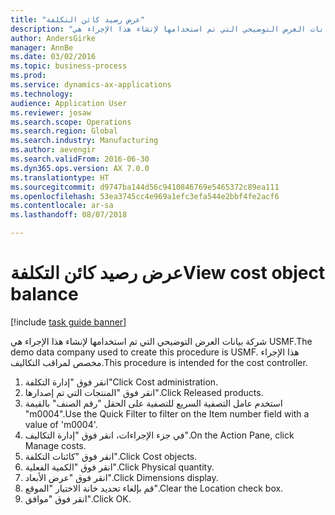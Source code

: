 ```yaml
--- 
title: "عرض رصيد كائن التكلفة"
description: "شركة بيانات العرض التوضيحي التي تم استخدامها لإنشاء هذا الإجراء هي USMF."
author: AndersGirke
manager: AnnBe
ms.date: 03/02/2016
ms.topic: business-process
ms.prod: 
ms.service: dynamics-ax-applications
ms.technology: 
audience: Application User
ms.reviewer: josaw
ms.search.scope: Operations
ms.search.region: Global
ms.search.industry: Manufacturing
ms.author: aevengir
ms.search.validFrom: 2016-06-30
ms.dyn365.ops.version: AX 7.0.0
ms.translationtype: HT
ms.sourcegitcommit: d9747ba144d56c9410846769e5465372c89ea111
ms.openlocfilehash: 53ea3745cc4e969a1efc3efa544e2bbf4fe2acf6
ms.contentlocale: ar-sa
ms.lasthandoff: 08/07/2018

---
```

# <a name="view-cost-object-balance"></a><span data-ttu-id="9ae63-103">عرض رصيد كائن التكلفة</span><span class="sxs-lookup"><span data-stu-id="9ae63-103">View cost object balance</span></span>

[!include [task guide banner](../../includes/task-guide-banner.md)]

<span data-ttu-id="9ae63-104">شركة بيانات العرض التوضيحي التي تم استخدامها لإنشاء هذا الإجراء هي USMF.</span><span class="sxs-lookup"><span data-stu-id="9ae63-104">The demo data company used to create this procedure is USMF.</span></span> <span data-ttu-id="9ae63-105">هذا الإجراء مخصص لمراقب التكاليف‬.</span><span class="sxs-lookup"><span data-stu-id="9ae63-105">This procedure is intended for the cost controller.</span></span>

1. <span data-ttu-id="9ae63-106">انقر فوق "إدارة التكلفة"</span><span class="sxs-lookup"><span data-stu-id="9ae63-106">Click Cost administration.</span></span>
2. <span data-ttu-id="9ae63-107">انقر فوق "المنتجات التي تم إصدارها".</span><span class="sxs-lookup"><span data-stu-id="9ae63-107">Click Released products.</span></span>
3. <span data-ttu-id="9ae63-108">استخدم عامل التصفية السريع للتصفية على الحقل "رقم الصنف" بالقيمة "m0004".</span><span class="sxs-lookup"><span data-stu-id="9ae63-108">Use the Quick Filter to filter on the Item number field with a value of 'm0004'.</span></span>
4. <span data-ttu-id="9ae63-109">في جزء الإجراءات، انقر فوق "إدارة التكاليف‬".</span><span class="sxs-lookup"><span data-stu-id="9ae63-109">On the Action Pane, click Manage costs.</span></span>
5. <span data-ttu-id="9ae63-110">انقر فوق "كائنات التكلفة".</span><span class="sxs-lookup"><span data-stu-id="9ae63-110">Click Cost objects.</span></span>
6. <span data-ttu-id="9ae63-111">انقر فوق "الكمية الفعلية".</span><span class="sxs-lookup"><span data-stu-id="9ae63-111">Click Physical quantity.</span></span>
7. <span data-ttu-id="9ae63-112">انقر فوق "عرض الأبعاد".</span><span class="sxs-lookup"><span data-stu-id="9ae63-112">Click Dimensions display.</span></span>
8. <span data-ttu-id="9ae63-113">قم بإلغاء تحديد خانة الاختيار "الموقع".</span><span class="sxs-lookup"><span data-stu-id="9ae63-113">Clear the Location check box.</span></span>
9. <span data-ttu-id="9ae63-114">انقر فوق "موافق".</span><span class="sxs-lookup"><span data-stu-id="9ae63-114">Click OK.</span></span>


